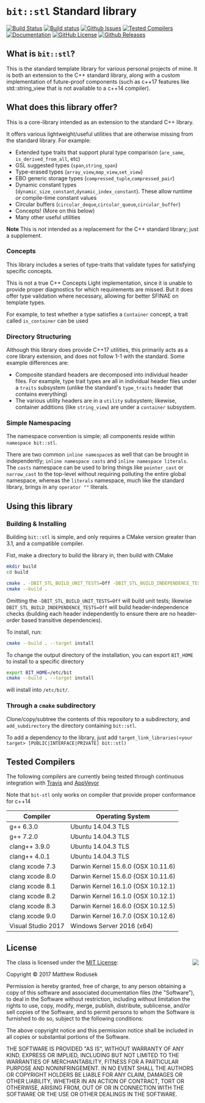 # `bit::stl` Standard library

[![Build Status](https://travis-ci.org/bitwizeshift/bit-stl.svg?branch=master)](https://travis-ci.org/bitwizeshift/bit-stl)
[![Build status](https://ci.appveyor.com/api/projects/status/q3k3qns2amtdhliy?svg=true)](https://ci.appveyor.com/project/bitwizeshift/bit-stl)
[![Github Issues](https://img.shields.io/github/issues/bitwizeshift/bit-stl.svg)](http://github.com/bitwizeshift/bit-stl/issues)
[![Tested Compilers](https://img.shields.io/badge/compilers-gcc%20%7C%20clang%20%7C%20msvc-blue.svg)](#tested-compilers)
[![Documentation](https://img.shields.io/badge/docs-doxygen-blue.svg)](http://bitwizeshift.github.io/bit-stl)
[![GitHub License](https://img.shields.io/badge/license-MIT-blue.svg)](https://raw.githubusercontent.com/bitwizeshift/bit-stl/master/LICENSE.md)
[![Github Releases](https://img.shields.io/github/release/bitwizeshift/bit-stl.svg)](https://github.com/bitwizeshift/bit-stl/releases)

## What is `bit::stl`?

This is the standard template library for various personal projects of mine.
It is both an extension to the C++ standard library, along with a custom implementation
of future-proof components (such as c++17 features like std::string_view that is not
available to a c++14 compiler).

## What does this library offer?

This is a core-library intended as an extension to the standard C++ library.

It offers various lightweight/useful utilities that are otherwise missing from the standard library.
For example:

- Extended type traits that support plural type comparison (`are_same`, `is_derived_from_all`, etc)
- GSL suggested types (`span`,`string_span`)
- Type-erased types (`array_view`,`map_view`,`set_view`)
- EBO generic storage types (`compressed_tuple`,`compressed_pair`)
- Dynamic constant types (`dynamic_size_constant`,`dynamic_index_constant`). These allow runtime _or_ compile-time constant values
- Circular buffers (`circular_deque`,`circular_queue`,`circular_buffer`)
- Concepts! (More on this below)
- Many other useful utilities

**Note** This is _not_ intended as a replacement for the C++ standard library; just a supplement.

### Concepts

This library includes a series of type-traits that validate types for satisfying specific concepts.

This is not a true C++ Concepts Light implementation, since it is unable to provide proper diagnostics for which requirements are missed. But it does offer type validation where necessary, allowing for better SFINAE on template types.

For example, to test whether a type satisfies a `Container` concept, a trait called `is_container` can be used

### Directory Structuring

Although this library does provide C++17 utilities, this primarily acts as a core library extension, and does not follow 1-1 with
the standard. Some example differences are:

- Composite standard headers are decomposed into individual header files. For example, type trait types are all in individual header files under a `traits` subsystem (unlike the standard's `type_traits` header that contains everything)
- The various utility headers are in a `utility` subsystem; likewise, container additions (like `string_view`) are under a `container` subsystem.

### Simple Namespacing

The namespace convention is simple; all components reside within `namespace bit::stl`.

There are two common `inline namespace`s as well that can be brought in independently; `inline namespace casts` and `inline namespace literals`. The `casts` namespace can be used to bring things like `pointer_cast` or `narrow_cast` to the top-level without
requiring polluting the entire global namespace, whereas the `literals` namespace, much like the standard library, brings in
any `operator ""` literals.

## Using this library

### Building & Installing

Building `bit::stl` is simple, and only requires a CMake version greater than 3.1, and a compatible compiler.

Fist, make a directory to build the library in, then build with CMake

```bash
mkdir build
cd build

cmake . -DBIT_STL_BUILD_UNIT_TESTS=Off -DBIT_STL_BUILD_INDEPENDENCE_TESTS=Off  # ... any additional toolchain parameters ...
cmake --build .
```

Omitting the `-DBIT_STL_BUILD_UNIT_TESTS=Off` will build unit tests; likewise `DBIT_STL_BUILD_INDEPENDENCE_TESTS=Off` will
build header-independence checks (building each header independently to ensure there are no header-order based transitive dependencies).

To install, run:

```bash
cmake --build . --target install
```

To change the output directory of the installation, you can export `BIT_HOME` to install to a specific directory

```bash
export BIT_HOME=/etc/bit
cmake --build . --target install
```

will install into `/etc/bit/`.

### Through a `cmake` subdirectory

Clone/copy/subtree the contents of this repository to a subdirectory, and `add_subdirectory` the directory containing `bit::stl`.

To add a dependency to the library, just add `target_link_libraries(<your target> [PUBLIC|INTERFACE|PRIVATE] bit::stl)`

## <a name="tested-compilers"></a>Tested Compilers

The following compilers are currently being tested through continuous integration with [Travis](https://travis-ci.org/bitwizeshift/bit-stl) and [AppVeyor](https://ci.appveyor.com/project/bitwizeshift/bit-stl/)

Note that `bit-stl` only works on compiler that provide proper conformance for c++14

| Compiler              | Operating System                   |
|-----------------------|------------------------------------|
| g++ 6.3.0             | Ubuntu 14.04.3 TLS                 |
| g++ 7.2.0             | Ubuntu 14.04.3 TLS                 |
| clang++ 3.9.0         | Ubuntu 14.04.3 TLS                 |
| clang++ 4.0.1         | Ubuntu 14.04.3 TLS                 |
| clang xcode 7.3       | Darwin Kernel 15.6.0 (OSX 10.11.6) |
| clang xcode 8.0       | Darwin Kernel 15.6.0 (OSX 10.11.6) |
| clang xcode 8.1       | Darwin Kernel 16.1.0 (OSX 10.12.1) |
| clang xcode 8.2       | Darwin Kernel 16.1.0 (OSX 10.12.1) |
| clang xcode 8.3       | Darwin Kernel 16.6.0 (OSX 10.12.5) |
| clang xcode 9.0       | Darwin Kernel 16.7.0 (OSX 10.12.6) |
| Visual Studio 2017    | Windows Server 2016 (x64)          |

## <a name="license"></a>License

<img align="right" src="http://opensource.org/trademarks/opensource/OSI-Approved-License-100x137.png">

The class is licensed under the [MIT License](http://opensource.org/licenses/MIT):

Copyright &copy; 2017 Matthew Rodusek

Permission is hereby granted, free of charge, to any person obtaining a copy
of this software and associated documentation files (the "Software"), to deal
in the Software without restriction, including without limitation the rights
to use, copy, modify, merge, publish, distribute, sublicense, and/or sell
copies of the Software, and to permit persons to whom the Software is
furnished to do so, subject to the following conditions:

The above copyright notice and this permission notice shall be included in all
copies or substantial portions of the Software.

THE SOFTWARE IS PROVIDED "AS IS", WITHOUT WARRANTY OF ANY KIND, EXPRESS OR
IMPLIED, INCLUDING BUT NOT LIMITED TO THE WARRANTIES OF MERCHANTABILITY,
FITNESS FOR A PARTICULAR PURPOSE AND NONINFRINGEMENT. IN NO EVENT SHALL THE
AUTHORS OR COPYRIGHT HOLDERS BE LIABLE FOR ANY CLAIM, DAMAGES OR OTHER
LIABILITY, WHETHER IN AN ACTION OF CONTRACT, TORT OR OTHERWISE, ARISING FROM,
OUT OF OR IN CONNECTION WITH THE SOFTWARE OR THE USE OR OTHER DEALINGS IN THE
SOFTWARE.
